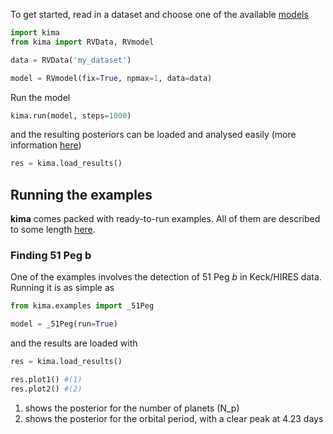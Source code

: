 
To get started, read in a dataset and choose one of the available [models](/docs/models)

```py
import kima
from kima import RVData, RVmodel

data = RVData('my_dataset')

model = RVmodel(fix=True, npmax=1, data=data)
```

Run the model

```py
kima.run(model, steps=1000)
```

and the resulting posteriors can be loaded and analysed easily (more information [here](/docs/API/pykima))

```py
res = kima.load_results()
```


## Running the examples

**kima** comes packed with ready-to-run examples. 
All of them are described to some length [here](/docs/examples).


### Finding 51 Peg b

One of the examples involves the detection of 51 Peg _b_ in Keck/HIRES data.
Running it is as simple as 

```py
from kima.examples import _51Peg

model = _51Peg(run=True)
```

and the results are loaded with

```py
res = kima.load_results()

res.plot1() #(1)
res.plot2() #(2)
```

1.  shows the posterior for the number of planets \(N_p\)
2.  shows the posterior for the orbital period, with a clear peak at 4.23 days


<!-- 
## Creating a template directory

You can use the `kima-template` script to create a template directory containing
the necessary files to run **kima**

```sh
kima-template my-new-planet
# Populating directory my-new-planet
# with kima template files: kima_setup.cpp, OPTIONS, Makefile, README.md
```

You can now modify the `kima_setup.cpp` file to set up the model and run the
analysis with `kima-run` as for the examples.
 -->

